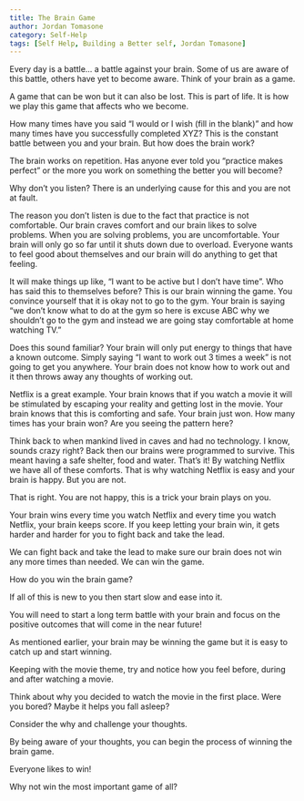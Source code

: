 ```yaml
---
title: The Brain Game
author: Jordan Tomasone
category: Self-Help
tags: [Self Help, Building a Better self, Jordan Tomasone]
---
```

Every day is a battle... a battle against your brain. Some of us are aware of this battle, others have yet to become aware. Think of your brain as a game.

A game that can be won but it can also be lost. This is part of life. It is how we play this game that affects who we become.

How many times have you said “I would or I wish (fill in the blank)” and how many times have you successfully completed XYZ? This is the constant battle between you and your brain. But how does the brain work?

The brain works on repetition. Has anyone ever told you “practice makes perfect” or the more you work on something the better you will become?

Why don’t you listen? There is an underlying cause for this and you are not at fault.

The reason you don’t listen is due to the fact that practice is not comfortable. Our brain craves comfort and our brain likes to solve problems. When you are solving problems, you are uncomfortable. Your brain will only go so far until it shuts down due to overload. Everyone wants to feel good about themselves and our brain will do anything to get that feeling.

It will make things up like, “I want to be active but I don’t have time”. Who has said this to themselves before? This is our brain winning the game. You convince yourself that it is okay not to go to the gym. Your brain is saying “we don’t know what to do at the gym so here is excuse ABC why we shouldn’t go to the gym and instead we are going stay comfortable at home watching TV.”

Does this sound familiar? Your brain will only put energy to things that have a known outcome. Simply saying “I want to work out 3 times a week” is not going to get you anywhere. Your brain does not know how to work out and it then throws away any thoughts of working out.

Netflix is a great example. Your brain knows that if you watch a movie it will be stimulated by escaping your reality and getting lost in the movie. Your brain knows that this is comforting and safe. Your brain just won. How many times has your brain won? Are you seeing the pattern here?

Think back to when mankind lived in caves and had no technology. I know, sounds crazy right? Back then our brains were programmed to survive. This meant having a safe shelter, food and water. That’s it! By watching Netflix we have all of these comforts. That is why watching Netflix is easy and your brain is happy. But you are not.

That is right. You are not happy, this is a trick your brain plays on you.

Your brain wins every time you watch Netflix and every time you watch Netflix, your brain keeps score. If you keep letting your brain win, it gets harder and harder for you to fight back and take the lead.

We can fight back and take the lead to make sure our brain does not win any more times than needed. We can win the game.

How do you win the brain game?

If all of this is new to you then start slow and ease into it.

You will need to start a long term battle with your brain and focus on the positive outcomes that will come in the near future!

As mentioned earlier, your brain may be winning the game but it is easy to catch up and start winning.

Keeping with the movie theme, try and notice how you feel before, during and after watching a movie.

Think about why you decided to watch the movie in the first place. Were you bored? Maybe it helps you fall asleep?

Consider the why and challenge your thoughts.

By being aware of your thoughts, you can begin the process of winning the brain game.

Everyone likes to win!

Why not win the most important game of all?
